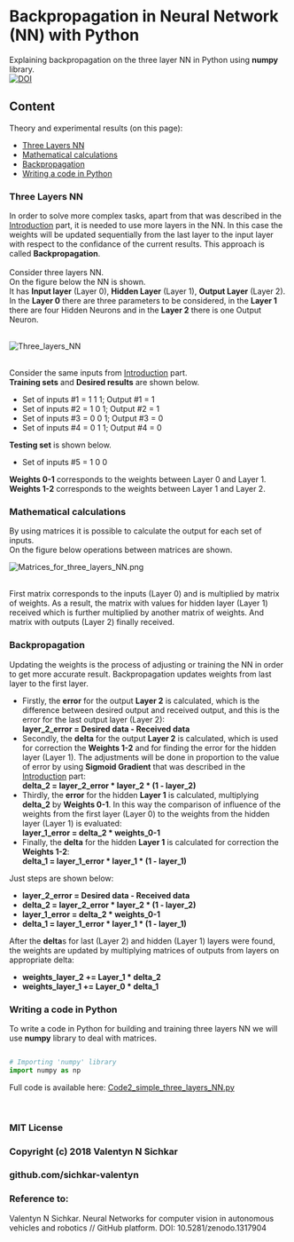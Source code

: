 # Backpropagation in Neural Network (NN) with Python
Explaining backpropagation on the three layer NN in Python using <b>numpy</b> library.
<br/>[![DOI](https://zenodo.org/badge/DOI/10.5281/zenodo.1317904.svg)](https://doi.org/10.5281/zenodo.1317904)

## Content
Theory and experimental results (on this page):

* <a href="#Three Layers NN">Three Layers NN</a>
* <a href="#Mathematical calculations">Mathematical calculations</a>
* <a href="#Backpropagation">Backpropagation</a>
* <a href="#Writing a code in Python">Writing a code in Python</a>

### <a name="Three Layers NN">Three Layers NN</a>
In order to solve more complex tasks, apart from that was described in the [Introduction](https://github.com/sichkar-valentyn/Neural_Networks_for_Computer_Vision/blob/master/Theory/Introduction.md) part, it is needed to use more layers in the NN. In this case the weights will be updated sequentially from the last layer to the input layer with respect to the confidance of the current results. This approach is called **Backpropagation**.
<br/><br/>Consider three layers NN.
<br/>On the figure below the NN is shown.
<br/>It has **Input layer** (Layer 0), **Hidden Layer** (Layer 1), **Output Layer** (Layer 2).
<br/>In the **Layer 0** there are three parameters to be considered, in the **Layer 1** there are four Hidden Neurons and in the **Layer 2** there is one Output Neuron.
<br/><br/>

![Three_layers_NN](https://github.com/sichkar-valentyn/Neural_Networks_for_Computer_Vision/blob/master/images/three_layers_NN.png)

<br/>Consider the same inputs from [Introduction](https://github.com/sichkar-valentyn/Neural_Networks_for_Computer_Vision/blob/master/Theory/Introduction.md) part.
<br/><b>Training sets</b> and <b>Desired results</b> are shown below.
* Set of inputs #1 = 1 1 1; Output #1 = 1
* Set of inputs #2 = 1 0 1; Output #2 = 1
* Set of inputs #3 = 0 0 1; Output #3 = 0
* Set of inputs #4 = 0 1 1; Output #4 = 0

<b>Testing set</b> is shown below.
* Set of inputs #5 = 1 0 0</b>

**Weights 0-1** corresponds to the weights between Layer 0 and Layer 1.
<br/>**Weights 1-2** corresponds to the weights between Layer 1 and Layer 2.

### <a name="Mathematical calculations">Mathematical calculations</a>
By using matrices it is possible to calculate the output for each set of inputs.
<br/>On the figure below operations between matrices are shown.

![Matrices_for_three_layers_NN.png](https://github.com/sichkar-valentyn/Neural_Networks_for_Computer_Vision/blob/master/images/matrices_for_three_layers_NN.png)

<br/>First matrix corresponds to the inputs (Layer 0) and is multiplied by matrix of weights. As a result, the matrix with values for hidden layer (Layer 1) received which is further multiplied by another matrix of weights. And matrix with outputs (Layer 2) finally received.

### <a name="Backpropagation">Backpropagation</a>
Updating the weights is the process of adjusting or training the NN in order to get more accurate result. Backpropagation updates weights from last layer to the first layer.
* Firstly, the **error** for the output **Layer 2** is calculated, which is the difference between desired output and received output, and this is the error for the last output layer (Layer 2): <br/>**layer_2_error = Desired data - Received data**
* Secondly, the **delta** for the output **Layer 2** is calculated, which is used for correction the **Weights 1-2** and for finding the error for the hidden layer (Layer 1). The adjustments will be done in proportion to the value of error by using **Sigmoid Gradient** that was described in the [Introduction](https://github.com/sichkar-valentyn/Neural_Networks_for_Computer_Vision/blob/master/Theory/Introduction.md) part: <br/>**delta_2 = layer_2_error * layer_2 * (1 - layer_2)**
* Thirdly, the **error** for the hidden **Layer 1** is calculated, multiplying **delta_2** by **Weights 0-1**. In this way the comparison of influence of the weights from the first layer (Layer 0) to the weights from the hidden layer (Layer 1) is evaluated: <br/>**layer_1_error = delta_2 * weights_0-1**
* Finally, the **delta** for the hidden **Layer 1** is calculated for correction the **Weights 1-2**: <br/>**delta_1 = layer_1_error * layer_1 * (1 - layer_1)**

Just steps are shown below:
* **layer_2_error = Desired data - Received data**
* **delta_2 = layer_2_error * layer_2 * (1 - layer_2)**
* **layer_1_error = delta_2 * weights_0-1**
* **delta_1 = layer_1_error * layer_1 * (1 - layer_1)**

After the **delta**s for last (Layer 2) and hidden (Layer 1) layers were found, the weights are updated by multiplying matrices of outputs from layers on appropriate delta:
* **weights_layer_2 += Layer_1 * delta_2**
* **weights_layer_1 += Layer_0 * delta_1**

### <a name="Writing a code in Python">Writing a code in Python</a>
To write a code in Python for building and training three layers NN we will use <b>numpy</b> library to deal with matrices.

```py

# Importing 'numpy' library
import numpy as np


```



Full code is available here: [Code2_simple_three_layers_NN.py](https://github.com/sichkar-valentyn/Neural_Networks_for_Computer_Vision/blob/master/Codes/Code2_simple_three_layers_NN.py)

<br/>

### MIT License
### Copyright (c) 2018 Valentyn N Sichkar
### github.com/sichkar-valentyn
### Reference to:
Valentyn N Sichkar. Neural Networks for computer vision in autonomous vehicles and robotics // GitHub platform. DOI: 10.5281/zenodo.1317904

